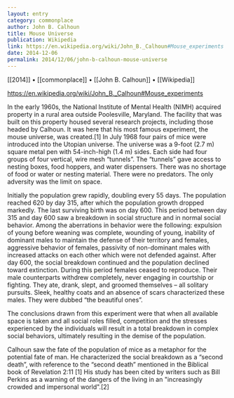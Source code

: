 ```yaml
---
layout: entry
category: commonplace
author: John B. Calhoun
title: Mouse Universe
publication: Wikipedia
link: https://en.wikipedia.org/wiki/John_B._Calhoun#Mouse_experiments
date: 2014-12-06
permalink: 2014/12/06/john-b-calhoun-mouse-universe
---
```


[[2014]] • [[commonplace]] • [[John B. Calhoun]] • [[Wikipedia]]

https://en.wikipedia.org/wiki/John_B._Calhoun#Mouse_experiments

In the early 1960s, the National Institute of Mental Health (NIMH) acquired property in a rural area outside Poolesville, Maryland. The facility that was built on this property housed several research projects, including those headed by Calhoun. It was here that his most famous experiment, the mouse universe, was created.[1] In July 1968 four pairs of mice were introduced into the Utopian universe. The universe was a 9-foot (2.7 m) square metal pen with 54-inch-high (1.4 m) sides. Each side had four groups of four vertical, wire mesh “tunnels”. The “tunnels” gave access to nesting boxes, food hoppers, and water dispensers. There was no shortage of food or water or nesting material. There were no predators. The only adversity was the limit on space.

Initially the population grew rapidly, doubling every 55 days. The population reached 620 by day 315, after which the population growth dropped markedly. The last surviving birth was on day 600. This period between day 315 and day 600 saw a breakdown in social structure and in normal social behavior. Among the aberrations in behavior were the following: expulsion of young before weaning was complete, wounding of young, inability of dominant males to maintain the defense of their territory and females, aggressive behavior of females, passivity of non-dominant males with increased attacks on each other which were not defended against. After day 600, the social breakdown continued and the population declined toward extinction. During this period females ceased to reproduce. Their male counterparts withdrew completely, never engaging in courtship or fighting. They ate, drank, slept, and groomed themselves – all solitary pursuits. Sleek, healthy coats and an absence of scars characterized these males. They were dubbed “the beautiful ones”.

The conclusions drawn from this experiment were that when all available space is taken and all social roles filled, competition and the stresses experienced by the individuals will result in a total breakdown in complex social behaviors, ultimately resulting in the demise of the population.

Calhoun saw the fate of the population of mice as a metaphor for the potential fate of man. He characterized the social breakdown as a “second death”, with reference to the “second death” mentioned in the Biblical book of Revelation 2:11 [1] His study has been cited by writers such as Bill Perkins as a warning of the dangers of the living in an "increasingly crowded and impersonal world".[2]

